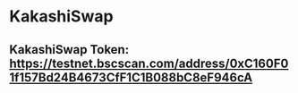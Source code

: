 # KakashiSwap


## KakashiSwap Token: https://testnet.bscscan.com/address/0xC160F01f157Bd24B4673CfF1C1B088bC8eF946cA